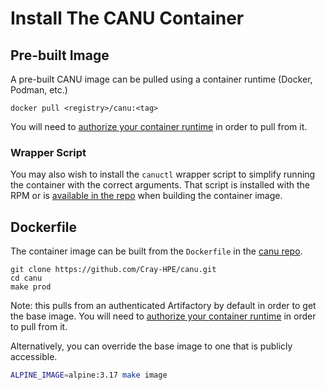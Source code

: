 # Install The CANU Container

## Pre-built Image

A pre-built CANU image can be pulled using a container runtime (Docker, Podman, etc.)

```shell
docker pull <registry>/canu:<tag>
```

You will need to [authorize your container runtime](https://www.jfrog.com/confluence/display/JFROG/Docker+Registry#DockerRegistry-PushingandPullingImages) in order to pull from it.

### Wrapper Script 

You may also wish to install the `canuctl` wrapper script to simplify running the container with the correct arguments.  That script is installed with the RPM or is [available in the repo](https://github.com/Cray-HPE/canu/blob/main/canuctl) when building the container image.

## Dockerfile

The container image can be built from the `Dockerfile` in the [canu repo](https://github.com/Cray-HPE/canu/blob/main/Dockerfile).

```shell
git clone https://github.com/Cray-HPE/canu.git
cd canu
make prod
```

Note: this pulls from an authenticated Artifactory by default in order to get the base image.  You will need to [authorize your container runtime](https://www.jfrog.com/confluence/display/JFROG/Docker+Registry#DockerRegistry-PushingandPullingImages) in order to pull from it.

Alternatively, you can override the base image to one that is publicly accessible.

```bash
ALPINE_IMAGE=alpine:3.17 make image
```
